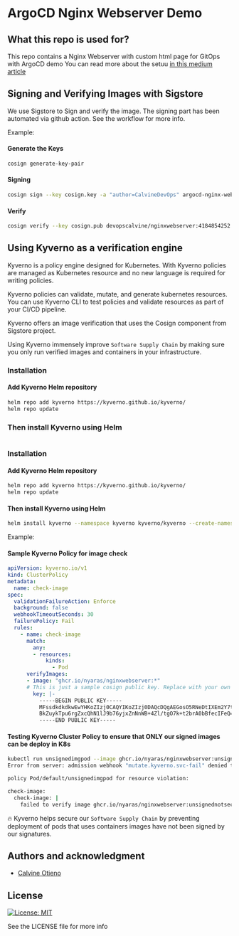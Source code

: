# ArgoCD Nginx Webserver Demo



## What this repo is used for?

This repo contains a Nginx Webserver with custom html page for GitOps with ArgoCD demo
You can read more about the setuu [in this medium article](https://medium.com/@calvineotieno010/gitops-with-argocd-eks-and-gitlab-ci-using-terraform-2a3c094b4ea3)

## Signing and Verifying Images with Sigstore

We use Sigstore to Sign and verify the image. The signing part has been automated via github action. See the workflow for more info.

Example:

#### Generate the Keys

```sh
cosign generate-key-pair 
```

#### Signing

```sh
cosign sign --key cosign.key -a "author=CalvineDevOps" argocd-nginx-webserver
```

#### Verify

```sh
cosign verify --key cosign.pub devopscalvine/nginxwebserver:4184854252 | jq -r . 
```

## Using Kyverno as a verification engine

Kyverno is a policy engine designed for Kubernetes. With Kyverno policies are managed as Kubernetes resource and no new language is required for writing policies.

Kyverno policies can validate, mutate, and generate kubernetes resources. You can use Kyverno CLI to test policies and validate resources as part of your CI/CD pipeline.

Kyverno offers an image verification that uses the Cosign component from Sigstore project.

Using Kyverno immensely improve `Software Supply Chain` by making sure you only run verified images and containers in your infrastructure.

### Installation

#### Add Kyverno Helm repository

```bash
helm repo add kyverno https://kyverno.github.io/kyverno/
helm repo update
```

### Then install Kyverno using Helm

```helm install kyverno --namespace kyverno kyverno/kyverno --create-namespace
```

### Installation

#### Add Kyverno Helm repository

```bash
helm repo add kyverno https://kyverno.github.io/kyverno/
helm repo update
```

#### Then install Kyverno using Helm

```bash
helm install kyverno --namespace kyverno kyverno/kyverno --create-namespace
```

Example:

#### Sample Kyverno Policy for image check

```yaml
apiVersion: kyverno.io/v1
kind: ClusterPolicy
metadata:
  name: check-image
spec:
  validationFailureAction: Enforce
  background: false
  webhookTimeoutSeconds: 30
  failurePolicy: Fail
  rules:
    - name: check-image
      match:
        any:
        - resources:
            kinds:
              - Pod
      verifyImages:
      - image: "ghcr.io/nyaras/nginxwebserver:*"
      # This is just a sample cosign public key. Replace with your own public key
        key: |-
          -----BEGIN PUBLIC KEY-----
          MFssdkdkdkwEwYHKoZIzj0CAQYIKoZIzj0DAQcDQgAEGosO5RNeDtIXEm2Y7tECBDT0aJVyb
          BkZuykTpu6rgZxcQhN1lJ9b76yjxZnNnWB+4Zl/tgO7k+t2brA0bBfecIFeQ==
          -----END PUBLIC KEY-----
```

#### Testing Kyverno Cluster Policy to ensure that ONLY our signed images can be deploy in K8s

```sh
kubectl run unsignedimgpod --image ghcr.io/nyaras/nginxwebserver:unsignednotsecure
Error from server: admission webhook "mutate.kyverno.svc-fail" denied the request: 

policy Pod/default/unsignedimgpod for resource violation: 

check-image:
  check-image: |
    failed to verify image ghcr.io/nyaras/nginxwebserver:unsignednotsecure: .attestors[0].entries[0].keys: no matching signatures:
```

🔥 Kyverno helps secure our `Software Supply Chain` by preventing deployment of pods that uses containers images have not been signed by our signatures.

## Authors and acknowledgment
 * [Calvine Otieno](https://www.calvineotieno.com)

## License
[![License: MIT](https://img.shields.io/badge/License-MIT-yellow.svg)](https://opensource.org/licenses/MIT)

See the LICENSE file for more info
